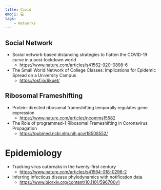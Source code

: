 ```yaml
---
title: Covid
emoji: 💻
tags:
    - Networks
---
```


## Social Network
* Social network-based distancing strategies to flatten the COVID-19 curve in a post-lockdown world
    - https://www.nature.com/articles/s41562-020-0898-6
* The Small World Network of College Classes: Implications for Epidemic Spread on a University Campus
    - https://osf.io/6kuet/


## Ribosomal Frameshifting
* Protein-directed ribosomal frameshifting temporally regulates gene expression
    - https://www.nature.com/articles/ncomms15582
* The Role of programmed-1 Ribosomal Frameshifting in Coronavirus Propagation 
    - https://pubmed.ncbi.nlm.nih.gov/18508552/

# Epidemiology
* Tracking virus outbreaks in the twenty-first century
    - https://www.nature.com/articles/s41564-018-0296-2
* Inferring infectious disease phylodynamics with notification data
    - https://www.biorxiv.org/content/10.1101/596700v1